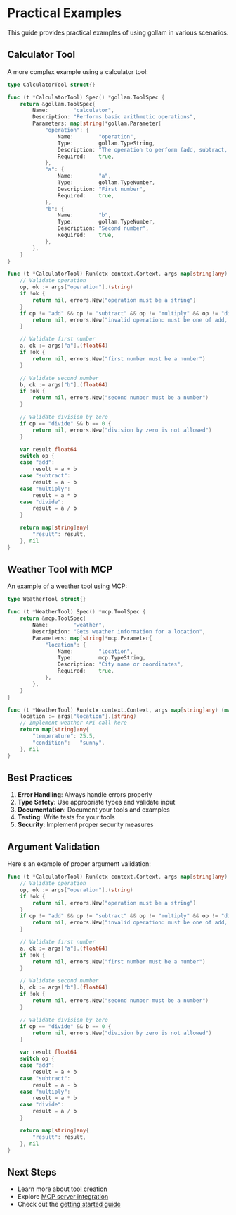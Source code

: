 # Practical Examples

This guide provides practical examples of using gollam in various scenarios.

## Calculator Tool

A more complex example using a calculator tool:

```go
type CalculatorTool struct{}

func (t *CalculatorTool) Spec() *gollam.ToolSpec {
    return &gollam.ToolSpec{
        Name:        "calculator",
        Description: "Performs basic arithmetic operations",
        Parameters: map[string]*gollam.Parameter{
            "operation": {
                Name:        "operation",
                Type:        gollam.TypeString,
                Description: "The operation to perform (add, subtract, multiply, divide)",
                Required:    true,
            },
            "a": {
                Name:        "a",
                Type:        gollam.TypeNumber,
                Description: "First number",
                Required:    true,
            },
            "b": {
                Name:        "b",
                Type:        gollam.TypeNumber,
                Description: "Second number",
                Required:    true,
            },
        },
    }
}

func (t *CalculatorTool) Run(ctx context.Context, args map[string]any) (map[string]any, error) {
    // Validate operation
    op, ok := args["operation"].(string)
    if !ok {
        return nil, errors.New("operation must be a string")
    }
    if op != "add" && op != "subtract" && op != "multiply" && op != "divide" {
        return nil, errors.New("invalid operation: must be one of add, subtract, multiply, divide")
    }

    // Validate first number
    a, ok := args["a"].(float64)
    if !ok {
        return nil, errors.New("first number must be a number")
    }

    // Validate second number
    b, ok := args["b"].(float64)
    if !ok {
        return nil, errors.New("second number must be a number")
    }

    // Validate division by zero
    if op == "divide" && b == 0 {
        return nil, errors.New("division by zero is not allowed")
    }

    var result float64
    switch op {
    case "add":
        result = a + b
    case "subtract":
        result = a - b
    case "multiply":
        result = a * b
    case "divide":
        result = a / b
    }

    return map[string]any{
        "result": result,
    }, nil
}
```

## Weather Tool with MCP

An example of a weather tool using MCP:

```go
type WeatherTool struct{}

func (t *WeatherTool) Spec() *mcp.ToolSpec {
    return &mcp.ToolSpec{
        Name:        "weather",
        Description: "Gets weather information for a location",
        Parameters: map[string]*mcp.Parameter{
            "location": {
                Name:        "location",
                Type:        mcp.TypeString,
                Description: "City name or coordinates",
                Required:    true,
            },
        },
    }
}

func (t *WeatherTool) Run(ctx context.Context, args map[string]any) (map[string]any, error) {
    location := args["location"].(string)
    // Implement weather API call here
    return map[string]any{
        "temperature": 25.5,
        "condition":   "sunny",
    }, nil
}
```

## Best Practices

1. **Error Handling**: Always handle errors properly
2. **Type Safety**: Use appropriate types and validate input
3. **Documentation**: Document your tools and examples
4. **Testing**: Write tests for your tools
5. **Security**: Implement proper security measures

## Argument Validation

Here's an example of proper argument validation:

```go
func (t *CalculatorTool) Run(ctx context.Context, args map[string]any) (map[string]any, error) {
    // Validate operation
    op, ok := args["operation"].(string)
    if !ok {
        return nil, errors.New("operation must be a string")
    }
    if op != "add" && op != "subtract" && op != "multiply" && op != "divide" {
        return nil, errors.New("invalid operation: must be one of add, subtract, multiply, divide")
    }

    // Validate first number
    a, ok := args["a"].(float64)
    if !ok {
        return nil, errors.New("first number must be a number")
    }

    // Validate second number
    b, ok := args["b"].(float64)
    if !ok {
        return nil, errors.New("second number must be a number")
    }

    // Validate division by zero
    if op == "divide" && b == 0 {
        return nil, errors.New("division by zero is not allowed")
    }

    var result float64
    switch op {
    case "add":
        result = a + b
    case "subtract":
        result = a - b
    case "multiply":
        result = a * b
    case "divide":
        result = a / b
    }

    return map[string]any{
        "result": result,
    }, nil
}
```

## Next Steps

- Learn more about [tool creation](tools.md)
- Explore [MCP server integration](mcp.md)
- Check out the [getting started guide](getting-started.md)
